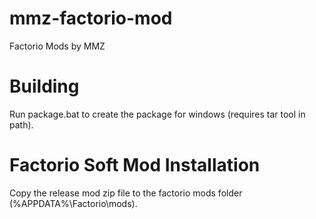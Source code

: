 # mmz-factorio-mod
Factorio Mods by MMZ

# Building
Run package.bat to create the package for windows (requires tar tool in path).

# Factorio Soft Mod Installation
Copy the release mod zip file to the factorio mods folder (%APPDATA%\Factorio\mods).